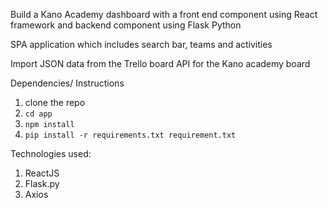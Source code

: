 Build a Kano Academy dashboard with a front end component using React framework and backend component using Flask Python

SPA application which includes search bar, teams and activities

Import JSON data from the Trello board API for the Kano academy board


Dependencies/ Instructions 

1. clone the repo
2. `cd app`
3. `npm install`
4. `pip install -r requirements.txt
requirement.txt`

Technologies used:

1. ReactJS
2. Flask.py
3. Axios

